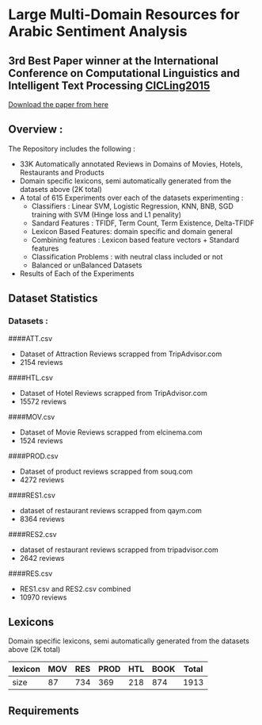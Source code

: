 # Large Multi-Domain Resources for Arabic Sentiment Analysis

## 3rd Best Paper winner at the International Conference on Computational Linguistics and Intelligent Text Processing [CICLing2015](https://www.cicling.org/)
[Download the paper from here ](https://github.com/hadyelsahar/large-arabic-sentiment-analysis-resouces/blob/master/Paper%20-%20Building%20Large%20Arabic%20Multi-domain%20Resources%20for%20Sentiment%20Analysis.pdf)


## Overview :

The Repository includes the following :
  - 33K Automatically annotated Reviews in Domains of Movies, Hotels, Restaurants and Products
  - Domain specific lexicons, semi automatically generated from the datasets above (2K total)
  - A total of 615 Experiments over each of the datasets experimenting :
    - Classifiers : Linear SVM, Logistic Regression,  KNN, BNB, SGD training with SVM (Hinge loss and L1 penality) 
    - Sandard Features : TFIDF, Term Count, Term Existence, Delta-TFIDF
    - Lexicon Based Features: domain specific and domain general 
    - Combining features : Lexicon based feature vectors + Standard features 
    - Classification Problems : with neutral class included or not 
    - Balanced or unBalanced Datasets
  - Results of Each of the Experiments


## Dataset Statistics

### Datasets :

####ATT.csv
- Dataset of Attraction Reviews scrapped from TripAdvisor.com 
- 2154 reviews

####HTL.csv
- Dataset of Hotel Reviews scrapped from TripAdvisor.com
- 15572 reviews

####MOV.csv
- Dataset of Movie Reviews scrapped from elcinema.com
- 1524 reviews

####PROD.csv
- Dataset of product reviews scrapped from souq.com
- 4272 reviews

####RES1.csv
- dataset of restaurant reviews scrapped from qaym.com
- 8364 reviews

####RES2.csv
- dataset of restaurant reviews scrapped from tripadvisor.com
- 2642 reviews

####RES.csv
- RES1.csv and RES2.csv combined
- 10970 reviews


## Lexicons
Domain specific lexicons, semi automatically generated from the datasets above (2K total)

|lexicon  | MOV| RES | PROD | HTL | BOOK | Total|
|---------|----|-----|------|-----|------|------| 
| size    | 87 | 734 |  369 |218  |874   | 1913 |


## Requirements

